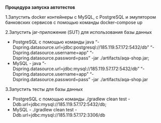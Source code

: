 **Процедура запуска автотестов**

1.Запустить docker контейнеры c MySQL, с PostgreSQL и эмулятором банковских сервисов с помощью команды docker-compose up

2.Запустить jar-приложение (SUT) для использования базы данных 
- PostgreSQL с помощью команды java “-Dspring.datasource.url=jdbc:postgresql://185.119.57.172:5432/db” “-Dspring.datasource.username=app” “-Dspring.datasource.password=pass” -jar ./artifacts/aqa-shop.jar;
- MySQL - java “-Dspring.datasource.url=jdbc:mysql://185.119.57.172:5432/db” “-Dspring.datasource.username=app” “-Dspring.datasource.password=pass” -jar ./artifacts/aqa-shop.jar

3.Запустить тесты для базы данных
- PostgreSQL с помощью команды ./gradlew clean test -Ddb.url=jdbc:mysql://185.119.57.172:5432/db;
- MySQL - ./gradlew clean test -Ddb.url=jdbc:mysql://185.119.57.172:3306/db

